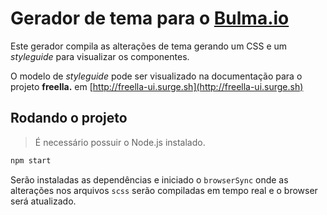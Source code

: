 # Gerador de tema para o [Bulma.io](https://bulma.io) 
Este gerador compila as alterações de tema gerando um CSS e um _styleguide_ para visualizar os componentes.

O modelo de _styleguide_ pode ser visualizado na documentação para o projeto **freella.** em [http://freella-ui.surge.sh](http://freella-ui.surge.sh)

## Rodando o projeto

> É necessário possuir o Node.js instalado.

```bash
npm start
```
Serão instaladas as dependências e iniciado o `browserSync` onde as alterações nos arquivos `scss` serão compiladas em tempo real e o browser será atualizado.

